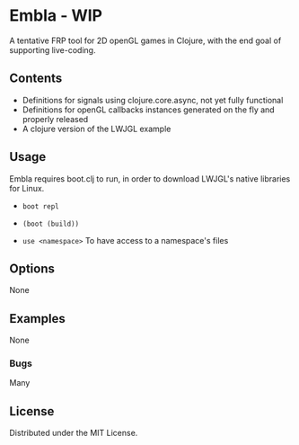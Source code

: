 # Embla - WIP
A tentative FRP tool for 2D openGL games in Clojure, with the end goal of
supporting live-coding.

## Contents
* Definitions for signals using clojure.core.async, not yet fully
  functional
* Definitions for openGL callbacks instances generated on the fly and
  properly released
* A clojure version of the LWJGL example

## Usage

Embla requires boot.clj to run, in order to download LWJGL's native libraries for Linux.

* `boot repl` 
* `(boot (build))`

* `use <namespace>` To have access to a namespace's files

## Options
None

## Examples
None

### Bugs
Many

## License

Distributed under the MIT License.
